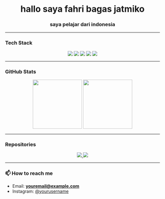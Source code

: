 <h1 align="center">hallo saya fahri bagas jatmiko</h1>
<h3 align="center">saya pelajar dari indonesia</h3>

---

### Tech Stack
<p align="center">
  <img src="https://img.shields.io/badge/Laravel-FF2D20?style=for-the-badge&logo=laravel&logoColor=white" />
  <img src="https://img.shields.io/badge/HTML5-E34F26?style=for-the-badge&logo=html5&logoColor=white" />
  <img src="https://img.shields.io/badge/CSS3-1572B6?style=for-the-badge&logo=css3&logoColor=white" />
  <img src="https://img.shields.io/badge/C++-00599C?style=for-the-badge&logo=cplusplus&logoColor=white" />
  <img src="https://img.shields.io/badge/PHP-777BB4?style=for-the-badge&logo=php&logoColor=white" />
</p>

---

### GitHub Stats
<p align="center">
  <img src="https://github-readme-stats.vercel.app/api?username=fhribagasjtmko&show_icons=true&theme=tokyonight" height="160"/>
  <img src="https://github-readme-stats.vercel.app/api/top-langs/?username=fhribagasjtmko&layout=compact&theme=tokyonight" height="160"/>
</p>

---

###  Repositories
<p align="center">
  <a href="https://github.com/fhribagasjtmko/laravel-project-bagas">
    <img src="https://github-readme-stats.vercel.app/api/pin/?username=fhribagasjtmko&repo=laravel-project-bagas&theme=tokyonight" />
  </a>
  <a href="https://github.com/fhribagasjtmko/portfolio">
    <img src="https://github-readme-stats.vercel.app/api/pin/?username=fhribagasjtmko&repo=portfolio&theme=tokyonight" />
  </a>
</p>

---

### 📫 How to reach me
- Email: **youremail@example.com**
- Instagram: [@yourusername](https://instagram.com/yourusername)
